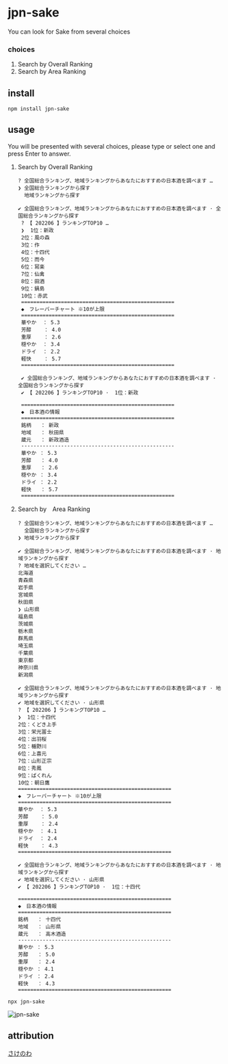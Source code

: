 # jpn-sake
You can look for Sake from several choices

### choices
1. Search by Overall Ranking
1. Search by Area Ranking

## install
`npm install jpn-sake`

## usage
You will be presented with several choices, please type or select one and press Enter to answer.

1. Search by Overall Ranking
   ```
   ? 全国総合ランキング、地域ランキングからあなたにおすすめの日本酒を調べます … 
   ❯ 全国総合ランキングから探す
     地域ランキングから探す
   ```
   ```
   ✔ 全国総合ランキング、地域ランキングからあなたにおすすめの日本酒を調べます · 全国総合ランキングから探す
    ? 【 202206 】ランキングTOP10 …
    ❯  1位：新政
    2位：風の森
    3位：作
    4位：十四代
    5位：而今
    6位：冩楽
    7位：仙禽
    8位：田酒
    9位：鍋島
    10位：赤武
    ==================================================
    ◆　フレーバーチャート ※10が上限
    ==================================================
    華やか  ： 5.3
    芳醇    ： 4.0
    重厚    ： 2.6
    穏やか  ： 3.4
    ドライ  ： 2.2
    軽快    ： 5.7
    ==================================================
   ```
   ```
    ✔ 全国総合ランキング、地域ランキングからあなたにおすすめの日本酒を調べます · 全国総合ランキングから探す
    ✔ 【 202206 】ランキングTOP10 ·  1位：新政
    
    ==================================================
    ◆　日本酒の情報
    ==================================================
    銘柄   ： 新政
    地域   ： 秋田県
    蔵元   ： 新政酒造
    --------------------------------------------------
    華やか ： 5.3
    芳醇   ： 4.0
    重厚   ： 2.6
    穏やか ： 3.4
    ドライ ： 2.2
    軽快   ： 5.7
    ==================================================
   ```
2. Search by　Area Ranking
   ```
   ? 全国総合ランキング、地域ランキングからあなたにおすすめの日本酒を調べます … 
     全国総合ランキングから探す
   ❯ 地域ランキングから探す
   ```
   ```
   ✔ 全国総合ランキング、地域ランキングからあなたにおすすめの日本酒を調べます · 地域ランキングから探す
   ? 地域を選択してください …
   北海道
   青森県
   岩手県
   宮城県
   秋田県
   ❯ 山形県
   福島県
   茨城県
   栃木県
   群馬県
   埼玉県
   千葉県
   東京都
   神奈川県
   新潟県
   ```
   ```
   ✔ 全国総合ランキング、地域ランキングからあなたにおすすめの日本酒を調べます · 地域ランキングから探す
   ✔ 地域を選択してください · 山形県
   ? 【 202206 】ランキングTOP10 …
   ❯  1位：十四代
   2位：くどき上手
   3位：栄光冨士
   4位：出羽桜
   5位：楯野川
   6位：上喜元
   7位：山形正宗
   8位：秀鳳
   9位：ばくれん
   10位：朝日鷹
   ==================================================
   ◆　フレーバーチャート ※10が上限
   ==================================================
   華やか  ： 5.3
   芳醇    ： 5.0
   重厚    ： 2.4
   穏やか  ： 4.1
   ドライ  ： 2.4
   軽快    ： 4.3
   ==================================================
   ```
   ```
   ✔ 全国総合ランキング、地域ランキングからあなたにおすすめの日本酒を調べます · 地域ランキングから探す
   ✔ 地域を選択してください · 山形県
   ✔ 【 202206 】ランキングTOP10 ·  1位：十四代
   
   ==================================================
   ◆　日本酒の情報
   ==================================================
   銘柄   ： 十四代
   地域   ： 山形県
   蔵元   ： 高木酒造
   --------------------------------------------------
   華やか ： 5.3
   芳醇   ： 5.0
   重厚   ： 2.4
   穏やか ： 4.1
   ドライ ： 2.4
   軽快   ： 4.3
   ==================================================
   ```
`npx jpn-sake`

![jpn-sake](https://user-images.githubusercontent.com/99729409/178272361-ca338510-9555-4b34-8935-2c940b331bc6.gif)

## attribution
[さけのわ](https://sakenowa.com/)
